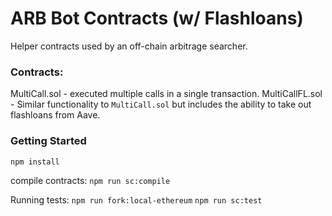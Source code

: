 # ARB Bot Contracts (w/ Flashloans)

Helper contracts used by an off-chain arbitrage searcher.

### Contracts:

MultiCall.sol - executed multiple calls in a single transaction.
MultiCallFL.sol - Similar functionality to `MultiCall.sol` but includes the ability to take out flashloans from Aave.

### Getting Started

`npm install`

compile contracts:
`npm run sc:compile`

Running tests:
`npm run fork:local-ethereum`
`npm run sc:test`
